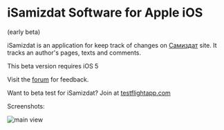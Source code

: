iSamizdat Software for Apple iOS
==============================

(early beta)

iSamizdat is an application for keep track of changes on [Самиздат](http://samlib.ru) site. It tracks an author's pages, texts and comments.

This beta version requires iOS 5

Visit the [forum](http://samlib.ru/comment/k/kolywan/samizdat_ios) for feedback.

Want to beta test for iSamizdat?
Join at [testflightapp.com](http://tflig.ht/NnV9SA)

Screenshots:

![main view](http://dl.dropbox.com/u/80472203/ios/main.png "Main View")
